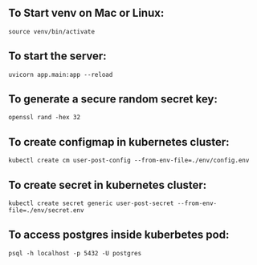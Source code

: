 ## To Start venv on Mac or Linux:
    source venv/bin/activate

## To start the server:
    uvicorn app.main:app --reload

## To generate a secure random secret key:
    openssl rand -hex 32

## To create configmap in kubernetes cluster:
    kubectl create cm user-post-config --from-env-file=./env/config.env
## To create secret in kubernetes cluster:
    kubectl create secret generic user-post-secret --from-env-file=./env/secret.env

## To access postgres inside kuberbetes pod:
    psql -h localhost -p 5432 -U postgres